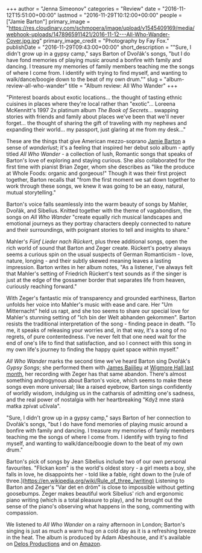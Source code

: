 +++
author = "Jenna Simeonov"
categories = "Review"
date = "2016-11-12T15:51:00+00:00"
lastmod = "2016-11-29T10:12:00+00:00"
people = ["Jamie Barton"]
primary_image = "https://res.cloudinary.com/schmopera/image/upload/v1545409169/media/webhook-uploads/1478965911421/2016-11-12---All-Who-Wander-Cover.jpg.jpg"
primary_image_credit = "Photography by Fay Fox."
publishDate = "2016-11-29T09:43:00+00:00"
short_description = "&quot;Sure, I didn&#039;t grow up in a gypsy camp,&quot; says Barton of Dvořák&#039;s songs, &quot;but I do have fond memories of playing music around a bonfire with family and dancing. I treasure my memories of family members teaching me the songs of where I come from. I identify with trying to find myself, and wanting to walk/dance/boogie down to the beat of my own drum.&quot;"
slug = "album-review-all-who-wander"
title = "Album review: All Who Wander"
+++

"Pinterest boards about exotic locations... the thought of tasting ethnic cuisines in places where they're local rather than "exotic"... Loreena McKennitt's 1997 2x platinum album *The Book of Secrets*... swapping stories with friends and family about places we've been that we'll never forget... the thought of sharing the gift of traveling with my nephews and expanding their world... my passport, just glaring at me from my desk..."

These are the things that give American mezzo-soprano [Jamie Barton](/talking-with-singers-jamie-barton/) a sense of *wanderlust*; it's a feeling that inspired her debut solo album - aptly titled *All Who Wander* - a collection of lush, Romantic songs that speaks of Barton's love of exploring and staying curious. She also collaborated for the first time with pianist Brian Zeger, whom she describes as "like the produce at Whole Foods: organic and gorgeous!" Though it was their first project together, Barton recalls that "from the first moment we sat down together to work through these songs, we knew it was going to be an easy, natural, mutual storytelling."

Barton's voice falls seamlessly into the warm beauty of songs by Mahler, Dvořák, and Sibelius. Knitted together with the theme of vagabondism, the songs on *All Who Wander* "create equally rich musical landscapes and emotional journeys as they portray characters deeply connected to nature and their surroundings, with poignant stories to tell and insights to share."

Mahler's *Fünf Lieder nach Rückert*, plus three additional songs, open the rich world of sound that Barton and Zeger create. Rückert's poetry always seems a curious spin on the usual suspects of German Romanticism - love, nature, longing - and their subtly skewed meaning leaves a lasting impression. Barton writes in her album notes, "As a listener, I've always felt that Mahler's setting of Friedrich Rückert's text sounds as if the singer is just at the edge of the gossamer border that separates life from heaven, curiously reaching forward."

With Zeger's fantastic mix of transparency and grounded earthiness, Barton unfolds her voice into Mahler's music with ease and care. Her "Um Mitternacht" held us rapt, and she too seems to share our special love for Mahler's stunning setting of "Ich bin der Welt abhanden gekommen". Barton resists the traditional interpretation of the song - finding peace in death. "To me, it speaks of releasing your worries and, in that way, it's a song of no regrets, of pure contentedness. I've never felt that one need wait for the end of one's life to find that satisfaction, and so I connect with this song in my own life's journey to finding the happy quiet space within myself."

*All Who Wander* marks the second time we've heard Barton sing Dvořák's *Gypsy Songs*; she performed them with [James Baiilieu](/scene/people/james-baillieu/) at [Wigmore Hall last month](/in-review-jamie-barton-at-wigmore-hall/), her recording with Zeger has that same abandon. There's almost something androgynous about Barton's voice, which seems to make these songs even more universal; like a raised eyebrow, Barton sings confidently of worldly wisdom, indulging us in the catharsis of admitting one's sadness, and the real power of nostalgia with her heartbreaking "Když mne stará matka zpívat učívala". 

"Sure, I didn't grow up in a gypsy camp," says Barton of her connection to Dvořák's songs, "but I do have fond memories of playing music around a bonfire with family and dancing.  I treasure my memories of family members teaching me the songs of where I come from.  I identify with trying to find myself, and wanting to walk/dance/boogie down to the beat of my own drum." 

Barton's pick of songs by Jean Sibelius include two of our own personal favourites. "Flickan kom" is the world's oldest story - a girl meets a boy, she falls in love, he disappoints her - told like a fable, right down to the [rule of three.](https://en.wikipedia.org/wiki/Rule_of_three_(writing) Listening to Barton and Zeger's "Var det en dröm" is close to impossible without getting goosebumps. Zeger makes beautiful work Sibelius' rich and ergonomic piano writing (which is a total pleasure to play), and he brought out the sense of the piano's observing what happens in the song, commenting with compassion.

We listened to *All Who Wander* on a rainy afternoon in London; Barton's singing is just as much a warm hug on a cold day as it is a refreshing breeze in the heat. The album is produced by Adam Abeshouse, and it's available on [Delos Productions](https://delosmusic.com/recording/jamie-barton-all-who-wander/) and on [Amazon](https://www.amazon.com/dp/B01LYXJOSF/).
